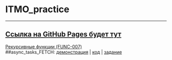 # ITMO_practice
---
[Ссылка на GitHub Pages будет тут](https://kubasovainna.github.io/ITMO_ptactice/)
---
[Рекурсивные функции (FUNC-007)](https://kodaktor.ru/?!=__func_ab68a)  
##async_tasks_FETCH: [демонстрация](https://kubasovainna.github.io/ITMO_practice/async_tasks_03-03-2021/index.html) | [код](https://github.com/kubasovainna/ITMO_practice/tree/main/async_tasks_03-03-2021) | [задание](https://kodaktor.ru/async_tasks)
